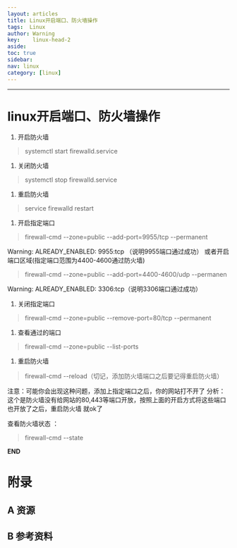 ```yaml
---
layout: articles
title: Linux开启端口、防火墙操作
tags:  Linux
author: Warning
key:    linux-head-2
aside:
toc: true
sidebar:
nav: linux
category: [linux]
---
```




<!--more-->



------


# linux开启端口、防火墙操作



1. 开启防火墙


> systemctl start firewalld.service


1. 关闭防火墙

> systemctl stop firewalld.service

1. 重启防火墙

> service firewalld restart

1. 开启指定端口

> firewall-cmd --zone=public --add-port=9955/tcp --permanent

Warning: ALREADY_ENABLED: 9955:tcp （说明9955端口通过成功）
或者开启端口区域(指定端口范围为4400-4600通过防火墙)

> firewall-cmd --zone=public --add-port=4400-4600/udp --permanen

Warning: ALREADY_ENABLED: 3306:tcp（说明3306端口通过成功）

1. 关闭指定端口

> firewall-cmd --zone=public --remove-port=80/tcp --permanent

1. 查看通过的端口

> firewall-cmd --zone=public --list-ports

1. 重启防火墙

> firewall-cmd --reload（切记，添加防火墙端口之后要记得重启防火墙）

注意：可能你会出现这种问题，添加上指定端口之后，你的网站打不开了
分析：这个是防火墙没有给网站的80,443等端口开放，按照上面的开启方式将这些端口也开放了之后，重启防火墙 就ok了

查看防火墙状态 ：

> firewall-cmd --state





**END**


# 附录
## A 资源
## B 参考资料

